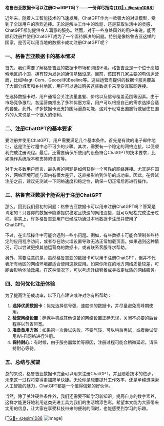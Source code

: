 **格鲁吉亚数据卡可以注册ChatGPT吗？——一份详尽指南[[TG💪+ @esim1088](https://t.me/s/esim1088)]**

近年来，随着人工智能技术的飞速发展，ChatGPT作为一款强大的对话模型，受到了全球用户的热烈追捧。无论是解决工作中的难题，还是获取生活中的灵感，ChatGPT都能提供令人满意的服务。然而，对于一些身处国外的用户来说，能否顺利注册并使用ChatGPT成为了一个亟待解决的问题。特别是像格鲁吉亚这样的国家，是否可以用当地的数据卡成功注册ChatGPT呢？

### **一、格鲁吉亚数据卡的基本情况**

首先，我们需要了解格鲁吉亚的数据卡市场和网络环境。格鲁吉亚是一个位于高加索地区的小国，拥有较为发达的通信基础设施。目前，该国有几家主要的电信运营商，比如Magti Com、Geocell和Beeline等。这些运营商提供的数据卡服务覆盖了大部分城市和乡村地区，用户可以通过购买这些数据卡来享受互联网连接。

在选择数据卡时，用户通常会关注流量套餐、价格以及信号覆盖范围等因素。由于市场竞争激烈，各运营商推出了多种优惠方案，用户可以根据自己的需求选择合适的套餐。此外，许多数据卡还支持国际漫游功能，这对于经常出国旅行或居住在国外的人来说是一个很大的便利。

### **二、注册ChatGPT的基本要求**

要注册并使用ChatGPT，用户需要满足几个基本条件。首先是有效的电子邮件地址，这是注册过程中必不可少的步骤。其次，需要有一个稳定的网络连接，以便顺利完成注册流程。最后，还需要确保所使用的设备符合ChatGPT的技术要求，比如操作系统版本和支持的语言等。

对于大多数用户而言，最头疼的问题是如何获得一个可靠的网络连接。尤其是在国外，网络环境可能与国内有很大差异，这直接影响到注册的成功率。因此，在尝试注册之前，建议先测试一下网络速度和稳定性，确保一切正常后再进行操作。

### **三、格鲁吉亚数据卡能否用于注册ChatGPT**

那么，回到我们最初的问题：格鲁吉亚数据卡可以用来注册ChatGPT吗？答案是肯定的！只要你的数据卡能够提供稳定且快速的网络连接，就可以轻松完成注册过程。事实上，许多格鲁吉亚用户已经成功通过本地数据卡注册并使用了ChatGPT。

不过，在实际操作中可能会遇到一些小问题。例如，有些数据卡可能会限制某些特定的应用程序访问，或者存在防火墙设置导致无法正常加载页面。如果遇到这种情况，可以尝试更换其他运营商的数据卡，或者联系客服寻求帮助。

另外，需要注意的是，虽然格鲁吉亚的数据卡可以用于注册ChatGPT，但并不代表所有地区的网络环境都适合使用这款应用。如果你所在的地方网络质量较差，可能会影响体验效果。在这种情况下，可以考虑升级套餐或寻找更优质的网络服务。

### **四、如何优化注册体验**

为了提高注册成功率，以下几点建议或许对你有所帮助：

1. **选择优质数据卡**：优先选择信号强、速度快的数据卡，并尽量避免高峰期使用。
2. **检查网络设置**：确保手机或其他设备的网络设置正确无误，关闭不必要的后台程序以节省带宽。
3. **准备备用方案**：如果第一次尝试失败，不要气馁，可以稍后再试，或者尝试使用Wi-Fi网络进行注册。
4. **保持耐心**：有时候，由于服务器繁忙等原因，注册过程可能会稍微延迟，请保持耐心等待。

### **五、总结与展望**

总的来说，格鲁吉亚数据卡完全可以用来注册ChatGPT，并且随着技术的进步，未来这一过程将变得更加简单快捷。无论你是想要提升工作效率，还是单纯想探索人工智能的魅力，ChatGPT都是一个值得信赖的好伙伴。

当然，除了关注硬件条件外，我们还需要不断学习新知识，提高自身的数字素养，这样才能更好地利用这类先进工具为我们的生活增添色彩。希望本文能为大家带来实用的信息，让大家在享受科技带来的便利的同时，也能感受到学习的乐趣。

[[TG💪+ @esim1088](https://t.me/s/esim1088) ![Image](https://i.postimg.cc/4NQfJmqS/Snipaste-2025-05-13-00-14-12.png)]